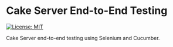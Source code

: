 # Cake Server End-to-End Testing

[![License: MIT](https://img.shields.io/badge/License-MIT-yellow.svg)](https://github.com/chinhung/pointwave/blob/master/LICENSE)

Cake Server end-to-end testing using Selenium and Cucumber.